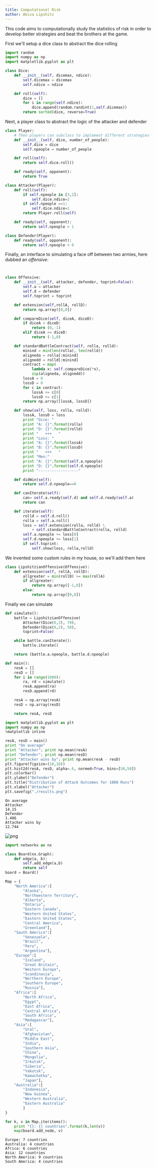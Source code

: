 ```yaml
---
title: Computational Risk
author: Akiva Lipshitz
---
```

This code aims to computationally study the statistics of risk in order to develop better strategies and beat the brothers at the game. 

First we'll setup a dice class to abstract the dice rolling


```python
import random
import numpy as np
import matplotlib.pyplot as plt

class Dice:
	def __init__(self, dicemax, ndice):
		self.dicemax = dicemax
		self.ndice = ndice

	def roll(self):
		dice = []
		for i in range(self.ndice):
			dice.append(random.randint(1,self.dicemax))
		return sorted(dice, reverse=True)
```

Next, a player class to abstract the logic of the attacker and defender


```python
class Player:
	# Then players can subclass to implement different strategies
	def __init__(self, dice, number_of_people):
		self.dice = dice
		self.npeople = number_of_people

	def roll(self):
		return self.dice.roll()

	def ready(self, opponent):
		return True

class Attacker(Player):
	def roll(self):
		if self.npeople in [3,2]:
			self.dice.ndice=2
		if self.npeople ==1:
			self.dice.ndice=1
		return Player.roll(self)

	def ready(self, opponent):
		return self.npeople > 1

class Defender(Player):
	def ready(self, opponent):
		return self.npeople > 0
```

Finally, an interface to simulating a face off between two armies, here dubbed an *offensive*:


```python


class Offensive:
	def __init__(self, attacker, defender, toprint=False):
		self.a = attacker
		self.d = defender
		self.toprint = toprint

	def extension(self,rollA, rollD):
		return np.array([0,0])

	def compareDice(self, diceA, diceD):
		if diceA > diceD:
			return (0,-1)
		elif diceA <= diceD:
			return (-1,0)

	def standardBattleContract(self, rolla, rolld):
		minind = min(len(rolla), len(rolld))
		aligneda = rolla[:minind]
		alignedd = rolld[:minind]
		contract = map(
			lambda x: self.compareDice(*x),
			zip(aligneda, alignedd))
		lossA = 0
		lossD = 0
		for c in contract:
			lossA += c[0]
			lossD += c[1]
		return np.array([lossA, lossD])

	def show(self, loss, rolla, rolld):
		lossA, lossD = loss
		print "Dice: "
		print "A: {}".format(rolla)
		print "D: {}".format(rolld)
		print "   +++   "
		print "Loss: "
		print "A: {}".format(lossA)
		print "B: {}".format(lossD)
		print "   +++   "
		print "Men:"
		print "A: {}".format(self.a.npeople)
		print "D: {}".format(self.d.npeople)
		print "------------------"

	def didWin(self):
		return self.d.npeople==0

	def canIterate(self):
		can= self.a.ready(self.d) and self.d.ready(self.a)
		return can

	def iterate(self):
		rolld = self.d.roll()
		rolla = self.a.roll()
		loss = self.extension(rolla, rolld) \
            + self.standardBattleContract(rolla, rolld)
		self.a.npeople += loss[0]
		self.d.npeople += loss[1]
		if self.toprint:
			self.show(loss, rolla,rolld)
```

We invented some custom rules in my house, so we'll add them here


```python
class LipshitzianOffensive(Offensive):
	def extension(self, rollA, rollD):
		allgreater = min(rollD) >= max(rollA)
		if allgreater:
			return np.array([-1,0])
		else:
			return np.array([0,0])

```

Finally we can simulate


```python
def simulate():
	battle = LipshitzianOffensive(
		Attacker(Dice(6,3), 70),
		Defender(Dice(6,2), 58),
		toprint=False)

	while battle.canIterate():
		battle.iterate()

	return (battle.a.npeople, battle.d.npeople)

def main():
	resA = []
	resD = []
	for i in range(1000):
		ra, rd = simulate()
		resA.append(ra)
		resD.append(rd)

	resA = np.array(resA)
	resD = np.array(resD)

	return resA, resD
```


```python
import matplotlib.pyplot as plt
import numpy as np
%matplotlib inline

resA, resD = main()
print "On average"
print "Attacker"; print np.mean(resA)
print "Defender"; print np.mean(resD)
print "Attacker wins by"; print np.mean(resA - resD)
plt.figure(figsize=(10,10))
plt.hist2d(resA, resD, alpha=.6, normed=True, bins=[50,50])
plt.colorbar()
plt.ylabel("Defender")
plt.title("Distribution of Attack Outcomes for 1000 Runs")
plt.xlabel("Attacker")
plt.savefig("./results.png")
```

    On average
    Attacker
    14.15
    Defender
    1.406
    Attacker wins by
    12.744



![png](Risk%20Battle%20Simulation_files/Risk%20Battle%20Simulation_10_1.png)



```python
import networkx as nx
```


```python
class Board(nx.Graph):
    def edge(a, b):
        self.add_edge(a,b)
        return self
board = Board()
```


```python
Map = {
    "North America":[
        "Alaska",
        "Northwestern Territory",
        "Alberta",
        "Ontario",
        "Eastern Canada",
        "Western United States",
        "Eastern United States",
        "Central America",
        "Greenland"],
    "South America":[
        "Venezuela",
        "Brazil",
        "Peru",
        "Argentina"],
    "Europe":[
        "Iceland",
        "Great Britain",
        "Western Europe",
        "Scandinavia",
        "Northern Europe",
        "Southern Europe",
        "Russia"],
    "Africa":[
        "North Africa",
        "Egypt",
        "East Africa",
        "Central Africa",
        "South Africa",
        "Madagascar"],
    "Asia":[
        "Ural",
        "Afghanistan",
        "Middle East",
        "India",
        "Southern Asia",
        "China",
        "Mongolia",
        "Irkutsk",
        "Siberia",
        "Yakutsk",
        "Kamachatka",
        "Japan"],
    "Australia":[
        "Indonesia",
        "New Guinea",
        "Western Australia",
        "Eastern Australia"
        ]
}
```


```python
for k, v in Map.iteritems():
    print "{}: {} countries".format(k,len(v))
    map(board.add_node, v)
```

    Europe: 7 countries
    Australia: 4 countries
    Africa: 6 countries
    Asia: 12 countries
    North America: 9 countries
    South America: 4 countries



```python

```
